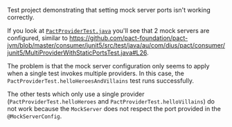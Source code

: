 Test project demonstrating that setting mock server ports isn't working correctly.

If you look at [`PactProviderTest.java`](src/test/java/com/test/PactProviderTest.java) you'll see that 2 mock servers are configured, similar to https://github.com/pact-foundation/pact-jvm/blob/master/consumer/junit5/src/test/java/au/com/dius/pact/consumer/junit5/MultiProviderWithStaticPortsTest.java#L26.

The problem is that the mock server configuration only seems to apply when a single test invokes multiple providers. In this case, the `PactProviderTest.helloHeroesAndVillains` test runs successfully.

The other tests which only use a single provider (`PactProviderTest.helloHeroes` and `PactProviderTest.helloVillains`) do not work because the `MockServer` does not respect the port provided in the `@MockServerConfig`.